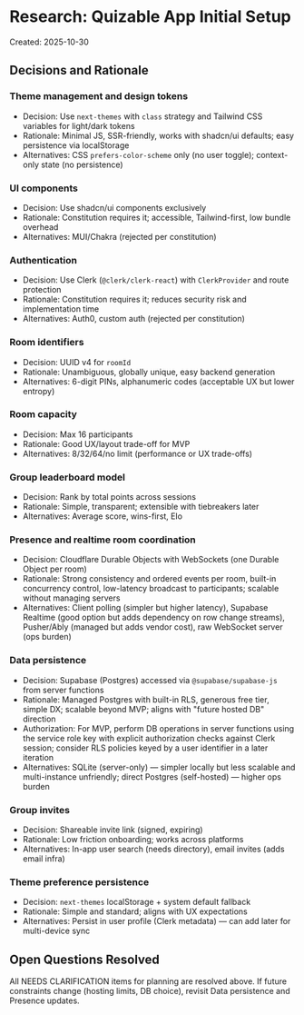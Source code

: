 # Research: Quizable App Initial Setup

Created: 2025-10-30

## Decisions and Rationale

### Theme management and design tokens
- Decision: Use `next-themes` with `class` strategy and Tailwind CSS variables for light/dark tokens
- Rationale: Minimal JS, SSR-friendly, works with shadcn/ui defaults; easy persistence via localStorage
- Alternatives: CSS `prefers-color-scheme` only (no user toggle); context-only state (no persistence)

### UI components
- Decision: Use shadcn/ui components exclusively
- Rationale: Constitution requires it; accessible, Tailwind-first, low bundle overhead
- Alternatives: MUI/Chakra (rejected per constitution)

### Authentication
- Decision: Use Clerk (`@clerk/clerk-react`) with `ClerkProvider` and route protection
- Rationale: Constitution requires it; reduces security risk and implementation time
- Alternatives: Auth0, custom auth (rejected per constitution)

### Room identifiers
- Decision: UUID v4 for `roomId`
- Rationale: Unambiguous, globally unique, easy backend generation
- Alternatives: 6-digit PINs, alphanumeric codes (acceptable UX but lower entropy)

### Room capacity
- Decision: Max 16 participants
- Rationale: Good UX/layout trade-off for MVP
- Alternatives: 8/32/64/no limit (performance or UX trade-offs)

### Group leaderboard model
- Decision: Rank by total points across sessions
- Rationale: Simple, transparent; extensible with tiebreakers later
- Alternatives: Average score, wins-first, Elo

### Presence and realtime room coordination
- Decision: Cloudflare Durable Objects with WebSockets (one Durable Object per room)
- Rationale: Strong consistency and ordered events per room, built-in concurrency control, low-latency broadcast to participants; scalable without managing servers
- Alternatives: Client polling (simpler but higher latency), Supabase Realtime (good option but adds dependency on row change streams), Pusher/Ably (managed but adds vendor cost), raw WebSocket server (ops burden)

### Data persistence
- Decision: Supabase (Postgres) accessed via `@supabase/supabase-js` from server functions
- Rationale: Managed Postgres with built-in RLS, generous free tier, simple DX; scalable beyond MVP; aligns with "future hosted DB" direction
- Authorization: For MVP, perform DB operations in server functions using the service role key with explicit authorization checks against Clerk session; consider RLS policies keyed by a user identifier in a later iteration
- Alternatives: SQLite (server-only) — simpler locally but less scalable and multi-instance unfriendly; direct Postgres (self-hosted) — higher ops burden

### Group invites
- Decision: Shareable invite link (signed, expiring)
- Rationale: Low friction onboarding; works across platforms
- Alternatives: In-app user search (needs directory), email invites (adds email infra)

### Theme preference persistence
- Decision: `next-themes` localStorage + system default fallback
- Rationale: Simple and standard; aligns with UX expectations
- Alternatives: Persist in user profile (Clerk metadata) — can add later for multi-device sync

## Open Questions Resolved

All NEEDS CLARIFICATION items for planning are resolved above. If future constraints change (hosting limits, DB choice), revisit Data persistence and Presence updates.
